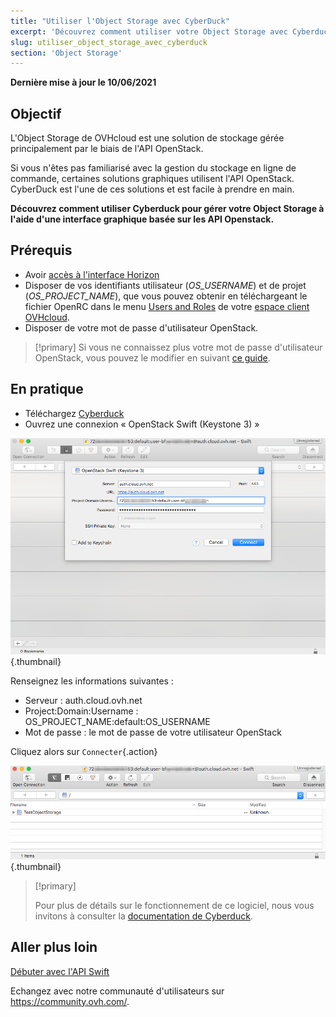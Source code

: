 ```yaml
---
title: "Utiliser l'Object Storage avec CyberDuck"
excerpt: 'Découvrez comment utiliser votre Object Storage avec Cyberduck'
slug: utiliser_object_storage_avec_cyberduck
section: 'Object Storage'
---
```


**Dernière mise à jour le 10/06/2021**

## Objectif

L'Object Storage de OVHcloud est une solution de stockage gérée principalement par le biais de l'API OpenStack.

Si vous n'êtes pas familiarisé avec la gestion du stockage en ligne de commande, certaines solutions graphiques utilisent l'API OpenStack. CyberDuck est l'une de ces solutions et est facile à prendre en main.

**Découvrez comment utiliser Cyberduck pour gérer votre Object Storage à l'aide d'une interface graphique basée sur les API Openstack.**

## Prérequis

- Avoir [accès à l'interface Horizon](../../public-cloud/creer-un-acces-a-horizon/)
- Disposer de vos identifiants utilisateur (*OS_USERNAME*) et de projet (*OS_PROJECT_NAME*), que vous pouvez obtenir en téléchargeant le fichier OpenRC dans le menu [Users and Roles](../../public-cloud/charger-les-variables-denvironnement-openstack/#etape-1-recuperer-les-variables) de votre [espace client OVHcloud](https://www.ovh.com/auth/?action=gotomanager&from=https://www.ovh.com/fr/&ovhSubsidiary=fr).
- Disposer de votre mot de passe d'utilisateur OpenStack.

> [!primary]
> Si vous ne connaissez plus votre mot de passe d'utilisateur OpenStack, vous pouvez le modifier en suivant [ce guide](../../public-cloud/modification-du-mot-de-passe-dun-utilisateur-openstack/).
>

## En pratique

- Téléchargez [Cyberduck](https://cyberduck.io/)
- Ouvrez une connexion « OpenStack Swift (Keystone 3) »

![objectstorage-cyberduck](images/login.png){.thumbnail}

Renseignez les informations suivantes :

- Serveur : auth.cloud.ovh.net
- Project:Domain:Username : OS_PROJECT_NAME:default:OS_USERNAME
- Mot de passe : le mot de passe de votre utilisateur OpenStack

Cliquez alors sur `Connecter`{.action}

![objectstorage-cyberduck](images/successful-login.png){.thumbnail}

> [!primary]
>
> Pour plus de détails sur le fonctionnement de ce logiciel, nous vous invitons à consulter la [documentation de Cyberduck](https://trac.cyberduck.io/wiki/help/en).
>

## Aller plus loin

[Débuter avec l'API Swift](../../public-cloud/debuter-avec-lapi-swift/)

Echangez avec notre communauté d'utilisateurs sur <https://community.ovh.com/>.
